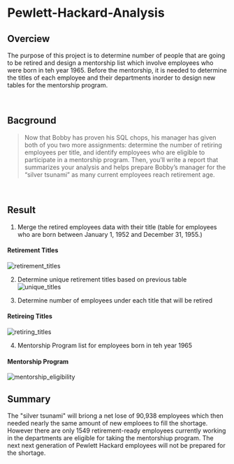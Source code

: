 # Pewlett-Hackard-Analysis
## Overciew
The purpose of this project is to determine number of people that are going to be retired and design a mentorship list which involve employees who were born in teh year 1965. Before the mentorship, it is needed to determine the titles of each employee and their departments inorder to design new tables for the mentorship program.

<br>

## Bacground
>Now that Bobby has proven his SQL chops, his manager has given both of you two more assignments: determine the number of retiring employees per title, and identify employees who are eligible to participate in a mentorship program. Then, you’ll write a report that summarizes your analysis and helps prepare Bobby’s manager for the “silver tsunami” as many current employees reach retirement age.

<br>

## Result
1. Merge the retired employees data with their title (table for employees who are born between January 1, 1952 and December 31, 1955.)
#### Retirement Titles
![retirement_titles]()

2. Determine unique retirement titles based on previous table
![unique_titles]()

3. Determine number of employees under each title that will be retired
#### Retireing Titles
![retiring_titles]()

4. Mentorship Program list for employees born in teh year 1965
#### Mentorship Program
![mentorship_eligibility]()

## Summary
The "silver tsunami" will briong a net lose of 90,938 employees which then needed nearly the same amount of new emploees to fill the shortage.
However there are only 1549 retirement-ready employees currently working in the departments are eligible for taking the mentorshiup program. The next next generation of Pewlett Hackard employees will not be prepared for the shortage.

